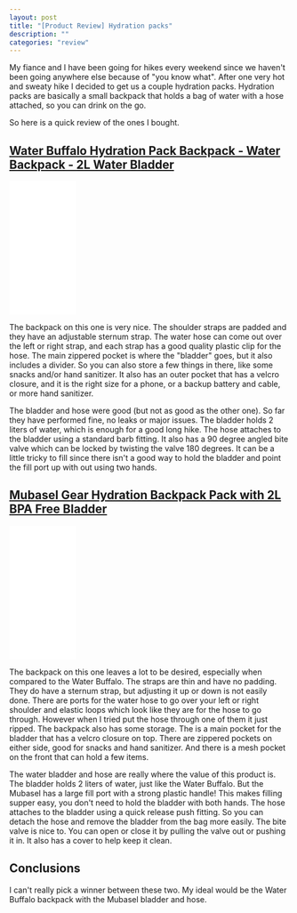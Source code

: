 ```yaml
---
layout: post
title: "[Product Review] Hydration packs"
description: ""
categories: "review"
---
```


My fiance and I have been going for hikes every weekend since we haven't been going anywhere else because of "you know what". After one very hot and sweaty hike I decided to get us a couple hydration packs. Hydration packs are basically a small backpack that holds a bag of water with a hose attached, so you can drink on the go.

So here is a quick review of the ones I bought.

## [Water Buffalo Hydration Pack Backpack - Water Backpack - 2L Water Bladder](https://amzn.to/3jgklif)

<iframe style="width:120px;height:240px;" marginwidth="0" marginheight="0" scrolling="no" frameborder="0" src="//ws-na.amazon-adsystem.com/widgets/q?ServiceVersion=20070822&OneJS=1&Operation=GetAdHtml&MarketPlace=US&source=ss&ref=as_ss_li_til&ad_type=product_link&tracking_id=ianmccallcode-20&language=en_US&marketplace=amazon&region=US&placement=B07FTQXTP9&asins=B07FTQXTP9&linkId=ad0d99e2cdecc7200138bdc0e989c5c6&show_border=true&link_opens_in_new_window=true"></iframe>

The backpack on this one is very nice. The shoulder straps are padded and they have an adjustable sternum strap. The water hose can come out over the left or right strap, and each strap has a good quality plastic clip for the hose. The main zippered pocket is where the "bladder" goes, but it also includes a divider. So you can also store a few things in there, like some snacks and/or hand sanitizer. It also has an outer pocket that has a velcro closure, and it is the right size for a phone, or a backup battery and cable, or more hand sanitizer.

The bladder and hose were good (but not as good as the other one). So far they have performed fine, no leaks or major issues. The bladder holds 2 liters of water, which is enough for a good long hike. The hose attaches to the bladder using a standard barb fitting. It also has a 90 degree angled bite valve which can be locked by twisting the valve 180 degrees. It can be a little tricky to fill since there isn't a good way to hold the bladder and point the fill port up with out using two hands.

## [Mubasel Gear Hydration Backpack Pack with 2L BPA Free Bladder](https://amzn.to/2WvwLZV)

<iframe style="width:120px;height:240px;" marginwidth="0" marginheight="0" scrolling="no" frameborder="0" src="//ws-na.amazon-adsystem.com/widgets/q?ServiceVersion=20070822&OneJS=1&Operation=GetAdHtml&MarketPlace=US&source=ss&ref=as_ss_li_til&ad_type=product_link&tracking_id=ianmccallcode-20&language=en_US&marketplace=amazon&region=US&placement=B015GONGTG&asins=B015GONGTG&linkId=2d1039d0af524b79931839448c1f925a&show_border=true&link_opens_in_new_window=true"></iframe>

The backpack on this one leaves a lot to be desired, especially when compared to the Water Buffalo. The straps are thin and have no padding. They do have a sternum strap, but adjusting it up or down is not easily done. There are ports for the water hose to go over your left or right shoulder and elastic loops which look like they are for the hose to go through. However when I tried put the hose through one of them it just ripped. The backpack also has some storage. The is a main pocket for the bladder that has a velcro closure on top. There are zippered pockets on either side, good for snacks and hand sanitizer. And there is a mesh pocket on the front that can hold a few items.

The water bladder and hose are really where the value of this product is. The bladder holds 2 liters of water, just like the Water Buffalo. But the Mubasel has a large fill port with a strong plastic handle! This makes filling supper easy, you don't need to hold the bladder with both hands. The hose attaches to the bladder using a quick release push fitting. So you can detach the hose and remove the bladder from the bag more easily. The bite valve is nice to. You can open or close it by pulling the valve out or pushing it in. It also has a cover to help keep it clean.

## Conclusions

I can't really pick a winner between these two. My ideal would be the Water Buffalo backpack with the Mubasel bladder and hose.
